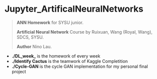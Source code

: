 # Jupyter_ArtificalNeuralNetworks



> **ANN Homework** for SYSU junior.
>
> **Artificial Neural Network** Course by Ruixuan, Wang (Royal, Wang), SDCS, SYSU.
>
> **Author** Nino Lau.



- **./DL_week_** is the homework of every week
- **./Identify Cactus** is the teamwork of Kaggle Completition
- **./Cycle-GAN** is the cycle GAN implementation for my personal final project